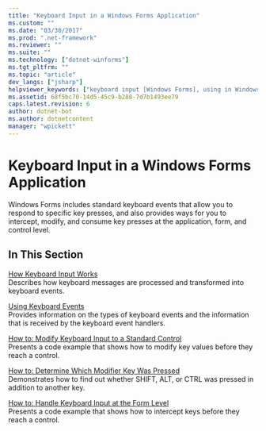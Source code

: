 ```yaml
---
title: "Keyboard Input in a Windows Forms Application"
ms.custom: ""
ms.date: "03/30/2017"
ms.prod: ".net-framework"
ms.reviewer: ""
ms.suite: ""
ms.technology: ["dotnet-winforms"]
ms.tgt_pltfrm: ""
ms.topic: "article"
dev_langs: ["jsharp"]
helpviewer_keywords: ["keyboard input [Windows Forms], using in Windows Forms", "keyboards, keyboard input", "Windows Forms, keyboard input"]
ms.assetid: 68f5bc70-14d5-45c9-b288-7d7b1493ee79
caps.latest.revision: 6
author: dotnet-bot
ms.author: dotnetcontent
manager: "wpickett"
---
```

# Keyboard Input in a Windows Forms Application
Windows Forms includes standard keyboard events that allow you to respond to specific key presses, and also provides ways for you to intercept, modify, and consume key presses at the application, form, and control level.  
  
## In This Section  
 [How Keyboard Input Works](../../../docs/framework/winforms/how-keyboard-input-works.md)  
 Describes how keyboard messages are processed and transformed into keyboard events.  
  
 [Using Keyboard Events](../../../docs/framework/winforms/using-keyboard-events.md)  
 Provides information on the types of keyboard events and the information that is received by the keyboard event handlers.  
  
 [How to: Modify Keyboard Input to a Standard Control](../../../docs/framework/winforms/how-to-modify-keyboard-input-to-a-standard-control.md)  
 Presents a code example that shows how to modify key values before they reach a control.  
  
 [How to: Determine Which Modifier Key Was Pressed](../../../docs/framework/winforms/how-to-determine-which-modifier-key-was-pressed.md)  
 Demonstrates how to find out whether SHIFT, ALT, or CTRL was pressed in addition to another key.  
  
 [How to: Handle Keyboard Input at the Form Level](../../../docs/framework/winforms/how-to-handle-keyboard-input-at-the-form-level.md)  
 Presents a code example that shows how to intercept keys before they reach a control.
